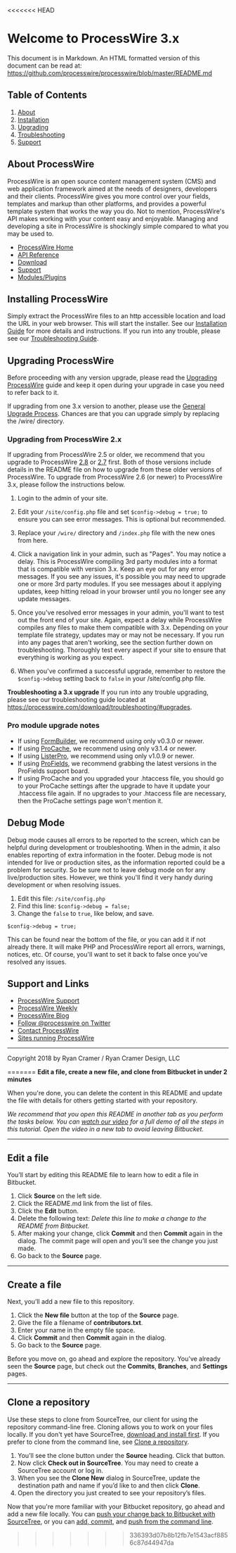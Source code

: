 <<<<<<< HEAD
# Welcome to ProcessWire 3.x 

This document is in Markdown. An HTML formatted version of this document 
can be read at: https://github.com/processwire/processwire/blob/master/README.md


## Table of Contents

1. [About](#about-processwire)
2. [Installation](#installing-processwire)
3. [Upgrading](#upgrading-processwire)
4. [Troubleshooting](https://processwire.com/docs/install/troubleshooting/)
5. [Support](#support-and-links)


## About ProcessWire

ProcessWire is an open source content management system (CMS) and web 
application framework aimed at the needs of designers, developers and their 
clients. ProcessWire gives you more control over your fields, templates and 
markup than other platforms, and provides a powerful template system that 
works the way you do. Not to mention, ProcessWire's API makes working with 
your content easy and enjoyable. Managing and developing a site in 
ProcessWire is shockingly simple compared to what you may be used to.

* [ProcessWire Home](https://processwire.com)
* [API Reference](https://processwire.com/api/ref/)
* [Download](https://processwire.com/download/)
* [Support](https://processwire.com/talk/)
* [Modules/Plugins](http://modules.processwire.com)


## Installing ProcessWire

Simply extract the ProcessWire files to an http accessible location and
load the URL in your web browser. This will start the installer. See our
[Installation Guide](https://processwire.com/docs/install/new/) for more 
details and instructions. If you run into any trouble, please see our 
[Troubleshooting Guide](https://processwire.com/docs/install/troubleshooting/). 


## Upgrading ProcessWire

Before proceeding with any version upgrade, please read the
[Upgrading ProcessWire](https://processwire.com/docs/install/upgrade/)
guide and keep it open during your upgrade in case you need to refer back to it. 

If upgrading from one 3.x version to another, please use the 
[General Upgrade Process](https://processwire.com/docs/install/upgrade/#general-upgrade-process).
Chances are that you can upgrade simply by replacing the /wire/ directory. 


### Upgrading from ProcessWire 2.x

If upgrading from ProcessWire 2.5 or older, we recommend that you upgrade
to ProcessWire [2.8](https://github.com/processwire/processwire-legacy) or
[2.7](https://github.com/ryancramerdesign/processwire) first. Both of those 
versions include details in the README file on how to upgrade from these 
older versions of ProcessWire. To upgrade from ProcessWire 2.6 (or newer) 
to ProcessWire 3.x, please follow the instructions below. 

1. Login to the admin of your site. 

2. Edit your `/site/config.php` file and set `$config->debug = true;` to ensure 
   you can see error messages. This is optional but recommended.

3. Replace your `/wire/` directory and `/index.php` file with the new ones from here.
   
4. Click a navigation link in your admin, such as "Pages". You may notice a delay. 
   This is ProcessWire compiling 3rd party modules into a format that is
   compatible with version 3.x. Keep an eye out for any error messages. 
   If you see any issues, it's possible you may need to upgrade one or more
   3rd party modules. If you see messages about it applying updates, keep hitting
   reload in your browser until you no longer see any update messages. 
   
5. Once you've resolved error messages in your admin, you'll want to test out 
   the front end of your site. Again, expect a delay while ProcessWire compiles
   any files to make them compatible with 3.x. Depending on your template file 
   strategy, updates may or may not be necessary. If you run into any pages 
   that aren't working, see the section further down on troubleshooting. 
   Thoroughly test every aspect if your site to ensure that everything is 
   working as you expect. 
   
6. When you've confirmed a successful upgrade, remember to restore the 
   `$config->debug` setting back to `false` in your /site/config.php file. 
   
**Troubleshooting a 3.x upgrade**
If you run into any trouble upgrading, please see our troubleshooting guide
located at <https://processwire.com/download/troubleshooting/#upgrades>.


### Pro module upgrade notes

- If using [FormBuilder](https://processwire.com/api/modules/form-builder/),
  we recommend using only v0.3.0 or newer.
- If using [ProCache](https://processwire.com/api/modules/procache/), 
  we recommend using only v3.1.4 or newer. 
- If using [ListerPro](https://processwire.com/api/modules/lister-pro/), 
  we recommend using only v1.0.9 or newer.
- If using [ProFields](https://processwire.com/api/modules/profields/), 
  we recommend grabbing the latest versions in the ProFields support board. 
- If using ProCache and you upgraded your .htaccess file, you should 
  go to your ProCache settings after the upgrade to have it update 
  your .htaccess file again. If no upgrades to your .htaccess file
  are necessary, then the ProCache settings page won't mention it.
  

## Debug Mode

Debug mode causes all errors to be reported to the screen, which can be
helpful during development or troubleshooting. When in the admin, it also
enables reporting of extra information in the footer. Debug mode is not
intended for live or production sites, as the information reported could
be a problem for security. So be sure not to leave debug mode on for
any live/production sites. However, we think you'll find it very handy
during development or when resolving issues. 

1. Edit this file: `/site/config.php`
2. Find this line: `$config->debug = false;` 
3. Change the `false` to `true`, like below, and save. 

```
$config->debug = true; 
```

This can be found near the bottom of the file, or you can add it if not
already there. It will make PHP and ProcessWire report all errors, warnings,
notices, etc. Of course, you'll want to set it back to false once you've 
resolved any issues. 


## Support and Links

* [ProcessWire Support](https://processwire.com/talk/)
* [ProcessWire Weekly](https://weekly.pw/)
* [ProcessWire Blog](https://processwire.com/blog/)
* [Follow @processwire on Twitter](http://twitter.com/processwire/)
* [Contact ProcessWire](https://processwire.com/contact/)
* [Sites running ProcessWire](https://processwire.com/about/sites/)

------

Copyright 2018 by Ryan Cramer / Ryan Cramer Design, LLC

=======
**Edit a file, create a new file, and clone from Bitbucket in under 2 minutes**

When you're done, you can delete the content in this README and update the file with details for others getting started with your repository.

*We recommend that you open this README in another tab as you perform the tasks below. You can [watch our video](https://youtu.be/0ocf7u76WSo) for a full demo of all the steps in this tutorial. Open the video in a new tab to avoid leaving Bitbucket.*

---

## Edit a file

You’ll start by editing this README file to learn how to edit a file in Bitbucket.

1. Click **Source** on the left side.
2. Click the README.md link from the list of files.
3. Click the **Edit** button.
4. Delete the following text: *Delete this line to make a change to the README from Bitbucket.*
5. After making your change, click **Commit** and then **Commit** again in the dialog. The commit page will open and you’ll see the change you just made.
6. Go back to the **Source** page.

---

## Create a file

Next, you’ll add a new file to this repository.

1. Click the **New file** button at the top of the **Source** page.
2. Give the file a filename of **contributors.txt**.
3. Enter your name in the empty file space.
4. Click **Commit** and then **Commit** again in the dialog.
5. Go back to the **Source** page.

Before you move on, go ahead and explore the repository. You've already seen the **Source** page, but check out the **Commits**, **Branches**, and **Settings** pages.

---

## Clone a repository

Use these steps to clone from SourceTree, our client for using the repository command-line free. Cloning allows you to work on your files locally. If you don't yet have SourceTree, [download and install first](https://www.sourcetreeapp.com/). If you prefer to clone from the command line, see [Clone a repository](https://confluence.atlassian.com/x/4whODQ).

1. You’ll see the clone button under the **Source** heading. Click that button.
2. Now click **Check out in SourceTree**. You may need to create a SourceTree account or log in.
3. When you see the **Clone New** dialog in SourceTree, update the destination path and name if you’d like to and then click **Clone**.
4. Open the directory you just created to see your repository’s files.

Now that you're more familiar with your Bitbucket repository, go ahead and add a new file locally. You can [push your change back to Bitbucket with SourceTree](https://confluence.atlassian.com/x/iqyBMg), or you can [add, commit,](https://confluence.atlassian.com/x/8QhODQ) and [push from the command line](https://confluence.atlassian.com/x/NQ0zDQ).
>>>>>>> 336393d07b8b12fb7e1543acf8856c87d44947da

